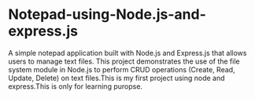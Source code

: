 # Notepad-using-Node.js-and-express.js
A simple notepad application built with Node.js and Express.js that allows users to manage text files. This project demonstrates the use of the file system module in Node.js to perform CRUD operations (Create, Read, Update, Delete) on text files.This is my first project using node and express.This is only for learning puropse.
